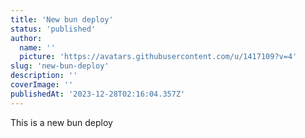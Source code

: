 ```yaml
---
title: 'New bun deploy'
status: 'published'
author:
  name: ''
  picture: 'https://avatars.githubusercontent.com/u/1417109?v=4'
slug: 'new-bun-deploy'
description: ''
coverImage: ''
publishedAt: '2023-12-28T02:16:04.357Z'
---
```


This is a new bun deploy